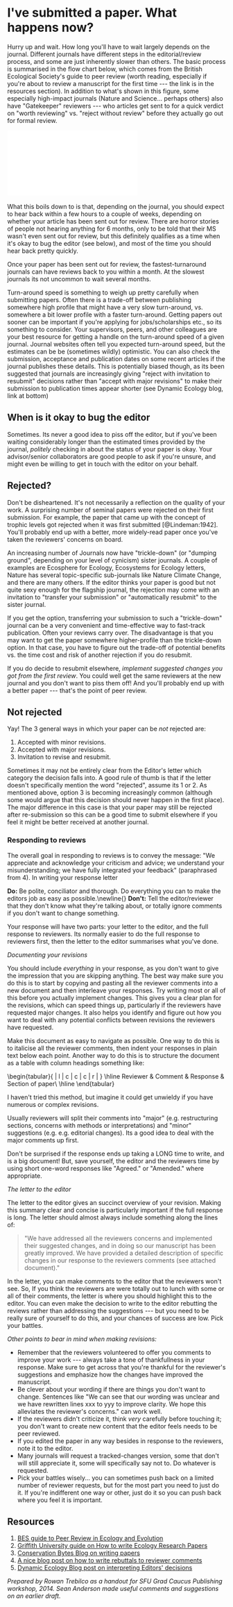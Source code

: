 <!-- SFU_publishing_workshop_after_submission.markdown 
    hints for what to do after submission - responding to reviewers etc
-->

# I've submitted a paper. What happens now?

Hurry up and wait. How long you'll have to wait largely depends on the journal. Different journals have different steps in the editorial/review process, and some are just inherently slower than others. 
The basic process is summarised in the flow chart below, which comes from the British Ecological Society's guide to peer review (worth reading, especially if you're about to review a manuscript for the first time --- the link is in the resources section). 
In addition to what's shown in this figure, some especially high-impact journals (Nature and Science... perhaps others) also have "Gatekeeper" reviewers ---  who articles get sent to for a quick verdict on "worth reviewing" vs. "reject without review" before they actually go out for formal review.

![publication steps](BES_publishing_flowchart.pdf)

What this boils down to is that, depending on the journal, you should expect to hear back within a few hours to a couple of weeks, depending on whether your article has been sent out for review. There are horror stories of people not hearing anything for 6 months, only to be told that their MS wasn't even sent out for review, but this definitely qualifies as a time when it's okay to bug the editor (see below), and most of the time you should hear back pretty quickly.

Once your paper has been sent out for review, the fastest-turnaround journals can have reviews back to you within a month. At the slowest journals its not uncommon to wait several months. 

Turn-around speed is something to weigh up pretty carefully when submitting papers. Often there is a trade-off between publishing somewhere high profile that might have a very slow turn-around, vs. somewhere a bit lower profile with a faster turn-around. Getting papers out sooner can be important if you're applying for jobs/scholarships etc., so its something to consider. Your supervisors, peers, and other colleagues are your best resource for getting a handle on the turn-around speed of a given journal. Journal websites often tell you expected turn-around speed, but the estimates can be be (sometimes wildly) optimistic. You can also check the submission, acceptance and publication dates on some recent articles if the journal publishes these details. This is potentially biased though, as its been suggested that journals are increasingly giving "reject with invitation to resubmit" decisions rather than "accept with major revisions" to make their submission to publication times appear shorter (see Dynamic Ecology blog, link at bottom)

## When is it okay to bug the editor
Sometimes. Its never a good idea to piss off the editor, but if you've been waiting considerably longer than the estimated times provided by the journal, *politely* checking in about the status of your paper is okay. Your advisor/senior collaborators are good people to ask if you're unsure, and might even be willing to get in touch with the editor on your behalf.

## Rejected?
Don't be disheartened. It's not necessarily a reflection on the quality of your work. A surprising number of seminal papers were rejected on their first submission. For example, the paper that came up with the concept of trophic levels got rejected when it was first submitted [@Lindeman:1942]. You'll probably end up with a better, more widely-read paper once you've taken the reviewers' concerns on board.

An increasing number of Journals now have "trickle-down" (or "dumping ground", depending on your level of cynicism) sister journals. A couple of examples are Ecosphere for Ecology, Ecosystems for Ecology letters, Nature has several topic-specific sub-journals like Nature Climate Change, and there are many others. If the editor thinks your paper is good but not quite sexy enough for the flagship journal, the rejection may come with an invitation to "transfer your submission" or "automatically resubmit" to the sister journal. 

If you get the option, transferring your submission to such a "trickle-down" journal can be a very convenient and time-effective way to fast-track publication. Often your reviews carry over. 
The disadvantage is that you may want to get the paper somewhere higher-profile than the trickle-down option. In that case, you have to figure out the trade-off of potential benefits vs. the time cost and risk of another rejection if you do resubmit. 

If you do decide to resubmit elsewhere, *implement suggested changes you got from the first review*. You could well get the same reviewers at the new journal and you don't want to piss them off! And you'll probably end up with a better paper --- that's the point of peer review.

## Not rejected
Yay! The 3 general ways in which your paper can be *not* rejected are:

1. Accepted with minor revisions.
2. Accepted with major revisions.
3. Invitation to revise and resubmit.

Sometimes it may not be entirely clear from the Editor's letter which category the decision falls into. A good rule of thumb is that if the letter doesn't specifically mention the word "rejected", assume its 1 or 2. As mentioned above, option 3 is becoming increasingly common (although some would argue that this decision should never happen in the first place). The major difference in this case is that your paper may still be rejected after re-submission so this can be a good time to submit elsewhere if you feel it might be better received at another journal.

### Responding to reviews
The overall goal in responding to reviews is to convey the message: "We appreciate and acknowledge your criticism and advice; we understand your misunderstanding; we have fully integrated your feedback" (paraphrased from 4). In writing your response letter

**Do:** Be polite, conciliator and thorough. Do everything you can to make the editors job as easy as possible.\newline{}
**Don't:** Tell the editor/reviewer that they don't know what they're talking about, or totally ignore comments if you don't want to change something.

Your response will have two parts: your letter to the editor, and the full response to reviewers. Its normally easier to do the full response to reviewers first, then the letter to the editor summarises what you've done.

*Documenting your revisions*

You should include *everything* in your response, as you don't want to give the impression that you are skipping anything. The best way make sure you do this is to start by copying and pasting all the reviewer comments into a new document and then interleave your responses. Try writing most or all of this before you actually implement changes. This gives you a clear plan for the revisions, which can speed things up, particularly if the reviewers have requested major changes. It also helps you identify and figure out how you want to deal with any potential conflicts between revisions the reviewers have requested.

Make this document as easy to navigate as possible. One way to do this is to italicise all the reviewer comments, then indent your responses in plain text below each point. Another way to do this is to structure the document as a table with column headings something like: 

\begin{tabular}{ | l | c | c | c | r | }
\hline
    Reviewer & Comment & Response & Section of paper\\
\hline
\end{tabular}

I haven't tried this method, but imagine it could get unwieldy if you have numerous or complex revisions.

Usually reviewers will split their comments into "major" (e.g. restructuring sections, concerns with methods or interpretations) and "minor" suggestions (e.g. e.g. editorial changes). Its a good idea to deal with the major comments up first.

Don't be surprised if the response ends up taking a LONG time to write, and is a big document! But, save yourself, the editor and the reviewers time by using short one-word responses like "Agreed." or "Amended." where appropriate.

*The letter to the editor*

The letter to the editor gives an succinct overview of your revision. Making this summary clear and concise is particularly important if the full response is long. The letter should almost always include something along the lines of:

>"We have addressed all the reviewers concerns and implemented their suggested changes, and in doing so our manuscript has been greatly improved. We have provided a detailed description of specific changes in our response to the reviewers comments (see attached document)."

In the letter, you can make comments to the editor that the reviewers won't see. So, If you think the reviewers are were totally out to lunch with some or all of their comments, the letter is where you should highlight this to the editor.  You can even make the decision to write to the editor rebutting the reviews rather than addressing the suggestions --- but you need to be really sure of yourself to do this, and your chances of success are low. Pick your battles. 

*Other points to bear in mind when making revisions:*
- Remember that the reviewers volunteered to offer you comments to improve your work --- always take a tone of thankfullness in your response. Make sure to get across that you're thankful for the reviewer's suggestions and emphasize how the changes have improved the manuscript.
- Be clever about your wording if there are things you don't want to change. Sentences like "We can see that our wording was unclear and we have rewritten lines xxx to yyy to improve clarity. We hope this alleviates the reviewer's concerns." can work well.
- If the reviewers didn't criticize it, think *very* carefully before touching it; you don't want to create new content that the editor feels needs to be peer reviewed.
- If you edited the paper in any way besides in response to the reviewers, note it to the editor.
- Many journals will request a tracked-changes version, some that don't will still appreciate it, some will specifically say not to. Do whatever is requested.
- Pick your battles wisely... you can sometimes push back on a limited number of reviewer requests, but for the most part you need to just do it. If you're indifferent one way or other, just do it so you can push back where you feel it is important.

## Resources

1. [BES guide to Peer Review in Ecology and Evolution](http://www.britishecologicalsociety.org/wp-content/uploads/Publ_Peer-Review-Booklet.pdf)
2. [Griffith University guide on How to write Ecology Research Papers](<https://www.google.com/url?sa=t&rct=j&q=&esrc=s&source=web&cd=1&cad=rja&uact=8&ved=0CCgQFjAA&url=http%3A%2F%2Fwww.griffith.edu.au%2F__data%2Fassets%2Fpdf_file%2F0007%2F435526%2FWriting-Ecology-Research-Papers-July-2012.pdf&ei=QHAzU97cL4XtoASU44DwBQ&usg=AFQjCNETmGdH64aWIK9cdKO-g2i9LTl2nA&sig2=bNmGEzkhR8Ucz_pzrd1uAQ&bvm=bv.63808443,d.cGU>)
3. [Conservation Bytes Blog on writing papers](http://conservationbytes.com/2012/10/22/how-to-write-a-scientific-paper/)
4. [A nice blog post on how to write rebuttals to reviewer comments](http://matt.might.net/articles/peer-review-rebuttals)
5. [Dynamic Ecology Blog post on interpreting Editors' decisions](http://dynamicecology.wordpress.com/2014/03/12/tell-me-again-what-major-revisions-are/)
<!-- Countless other blogs and papers -->

*Prepared by Rowan Trebilco as a handout for SFU Grad Caucus Publishing workshop, 2014. Sean Anderson made useful comments and suggestions on an earlier draft.*

